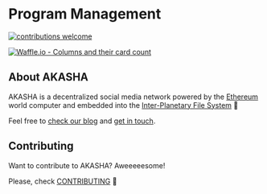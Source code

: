# Program Management

[![contributions welcome](https://img.shields.io/badge/contributions-welcome-brightgreen.svg?style=flat)](https://github.com/AkashaProject/dapp/issues)   

[![Waffle.io - Columns and their card count](https://badge.waffle.io/AkashaProject/PM.svg?columns=all)](https://waffle.io/AkashaProject/PM)


## About AKASHA 

AKASHA is a decentralized social media network powered by the [Ethereum](https://www.ethereum.org/) world computer and embedded into the [Inter-Planetary File System](https://ipfs.io/) :rocket:

Feel free to [check our blog](https://blog.akasha.world/) and [get in touch](https://discord.gg/JqqKasJ).  

## Contributing

Want to contribute to AKASHA? Aweeeeesome!

Please, check [CONTRIBUTING](https://github.com/AkashaProject/PM/blob/master/handbook/sections/CONTRIBUTING.md) :metal: